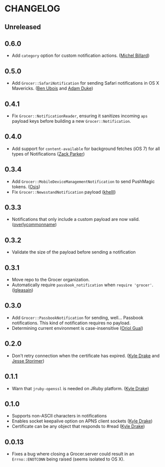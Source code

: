 # CHANGELOG

## Unreleased

## 0.6.0

* Add `category` option for custom notification actions. ([Michel
  Billard](https://github.com/mbillard))

## 0.5.0

* Add `Grocer::SafariNotification` for sending Safari notifications in OS X
  Mavericks. ([Ben Ubois](https://github.com/benubois) and [Adam
  Duke](https://github.com/adamvduke))

## 0.4.1

* Fix `Grocer::NotificationReader`, ensuring it sanitizes incoming `aps`
  payload keys before building a new `Grocer::Notification`.

## 0.4.0

* Add support for `content-available` for background fetches (iOS 7) for all
  types of Notifications ([Zack Parker](https://github.com/somezack))

## 0.3.4

* Add `Grocer::MobileDeviceManagementNotification` to send PushMagic tokens.
  ([Osis](https://github.com/Osis))
* Fix `Grocer::NewsstandNotification` payload
  ([khelll](https://github.com/khelll))

## 0.3.3

* Notifications that only include a custom payload are now valid.
  ([overlycommonname](https://github.com/overlycommonname))

## 0.3.2

* Validate the size of the payload before sending a notification

## 0.3.1

* Move repo to the Grocer organization.
* Automatically require `passbook_notification` when `require 'grocer'`.
  ([lgleasain](https://github.com/lgleasain))

## 0.3.0

* Add `Grocer::PassbookNotification` for sending, well... Passbook
  notifications. This kind of notification requires no payload.
* Determining current environment is case-insensitive ([Oriol
  Gual](https://github.com/oriolgual))

## 0.2.0

* Don't retry connection when the certificate has expired. ([Kyle
  Drake](https://github.com/kyledrake) and [Jesse
  Storimer](https://github.com/jstorimer))

## 0.1.1

* Warn that `jruby-openssl` is needed on JRuby platform. ([Kyle
  Drake](https://github.com/kyledrake))

## 0.1.0

* Supports non-ASCII characters in notifications
* Enables socket keepalive option on APNS client sockets ([Kyle
  Drake](https://github.com/kyledrake))
* Certificate can be any object that responds to #read ([Kyle
  Drake](https://github.com/kyledrake))

## 0.0.13

* Fixes a bug where closing a Grocer.server could result in an
  `Errno::ENOTCONN` being raised (seems isolated to OS X).
